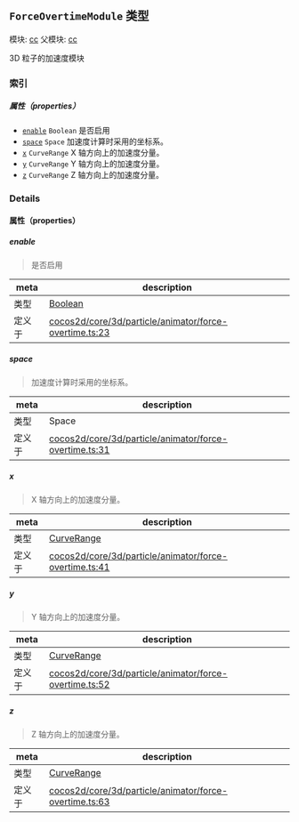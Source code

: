 ## `ForceOvertimeModule` 类型



模块: [cc](../modules/cc.md)
父模块: [cc](../modules/cc.md)


3D 粒子的加速度模块



### 索引

##### 属性（properties）

  - [`enable`](#enable) `Boolean` 是否启用
  - [`space`](#space) `Space` 加速度计算时采用的坐标系。
  - [`x`](#x) `CurveRange` X 轴方向上的加速度分量。
  - [`y`](#y) `CurveRange` Y 轴方向上的加速度分量。
  - [`z`](#z) `CurveRange` Z 轴方向上的加速度分量。





### Details


#### 属性（properties）


##### enable

> 是否启用

| meta | description |
|------|-------------|
| 类型 | <a href="https://developer.mozilla.org/en/JavaScript/Reference/Global_Objects/Boolean" class="crosslink external" target="_blank">Boolean</a> |
| 定义于 | [cocos2d/core/3d/particle/animator/force-overtime.ts:23](https://github.com/cocos-creator/engine/blob/efe6330ab64803299d3b7fecde039ffed2d9e696/cocos2d/core/3d/particle/animator/force-overtime.ts#L23) |



##### space

> 加速度计算时采用的坐标系。

| meta | description |
|------|-------------|
| 类型 | Space |
| 定义于 | [cocos2d/core/3d/particle/animator/force-overtime.ts:31](https://github.com/cocos-creator/engine/blob/efe6330ab64803299d3b7fecde039ffed2d9e696/cocos2d/core/3d/particle/animator/force-overtime.ts#L31) |



##### x

> X 轴方向上的加速度分量。

| meta | description |
|------|-------------|
| 类型 | <a href="../classes/CurveRange.html" class="crosslink">CurveRange</a> |
| 定义于 | [cocos2d/core/3d/particle/animator/force-overtime.ts:41](https://github.com/cocos-creator/engine/blob/efe6330ab64803299d3b7fecde039ffed2d9e696/cocos2d/core/3d/particle/animator/force-overtime.ts#L41) |



##### y

> Y 轴方向上的加速度分量。

| meta | description |
|------|-------------|
| 类型 | <a href="../classes/CurveRange.html" class="crosslink">CurveRange</a> |
| 定义于 | [cocos2d/core/3d/particle/animator/force-overtime.ts:52](https://github.com/cocos-creator/engine/blob/efe6330ab64803299d3b7fecde039ffed2d9e696/cocos2d/core/3d/particle/animator/force-overtime.ts#L52) |



##### z

> Z 轴方向上的加速度分量。

| meta | description |
|------|-------------|
| 类型 | <a href="../classes/CurveRange.html" class="crosslink">CurveRange</a> |
| 定义于 | [cocos2d/core/3d/particle/animator/force-overtime.ts:63](https://github.com/cocos-creator/engine/blob/efe6330ab64803299d3b7fecde039ffed2d9e696/cocos2d/core/3d/particle/animator/force-overtime.ts#L63) |






